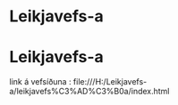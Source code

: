 # Leikjavefs-a
# Leikjavefs-a

link á vefsíðuna : file:///H:/Leikjavefs-a/leikjavefs%C3%AD%C3%B0a/index.html
